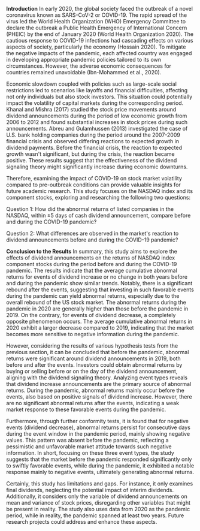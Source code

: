 **Introduction**
In early 2020, the global society faced the outbreak of a novel coronavirus known as SARS-CoV-2 or COVID-19. The rapid spread of the virus led the World Health Organization (WHO) Emergency Committee to declare the outbreak a Public Health Emergency of International Concern (PHEIC) by the end of January 2020 (World Health Organization 2020). The cautious response to COVID-19 infections had cascading effects on various aspects of society, particularly the economy (Hossain 2020). To mitigate the negative impacts of the pandemic, each affected country was engaged in developing appropriate pandemic policies tailored to its own circumstances. However, the adverse economic consequences for countries remained unavoidable (Ibn-Mohammed et al., 2020).

Economic slowdown coupled with policies such as large-scale social restrictions led to scenarios like layoffs and financial difficulties, affecting not only individuals but also stock investors. This situation could potentially impact the volatility of capital markets during the corresponding period. Khanal and Mishra (2017) studied the stock price movements around dividend announcements during the period of low economic growth from 2006 to 2012 and found substantial increases in stock prices during such announcements. Abreu and Gulamhussen (2013) investigated the case of U.S. bank holding companies during the period around the 2007-2009 financial crisis and observed differing reactions to expected growth in dividend payments. Before the financial crisis, the reaction to expected growth wasn't significant, but during the crisis, the reaction became positive. These results suggest that the effectiveness of the dividend signaling theory might significantly increase during economic downturns.

Therefore, examining the impact of COVID-19 on stock market volatility compared to pre-outbreak conditions can provide valuable insights for future academic research. This study focuses on the NASDAQ index and its component stocks, exploring and researching the following two questions:

Question 1: How did the abnormal returns of listed companies in the NASDAQ, within ±5 days of cash dividend announcement, compare before and during the COVID-19 pandemic?

Question 2: What differences are observed in the market's reaction to dividend announcements before and during the COVID-19 pandemic?


**Conclusion to the Results**
In summary, this study aims to explore the effects of dividend announcements on the returns of NASDAQ index component stocks during the period before and during the COVID-19 pandemic. The results indicate that the average cumulative abnormal returns for events of dividend increase or no change in both years before and during the pandemic show similar trends. Notably, there is a significant rebound after the events, suggesting that investing in such favorable events during the pandemic can yield abnormal returns, especially due to the overall rebound of the US stock market. The abnormal returns during the pandemic in 2020 are generally higher than those before the pandemic in 2019. On the contrary, for events of dividend decrease, a completely opposite phenomenon occurs. The average cumulative abnormal returns in 2020 exhibit a larger decrease compared to 2019, indicating that the market becomes more sensitive to negative information during the pandemic.

However, considering the results of various hypothesis tests from the previous section, it can be concluded that before the pandemic, abnormal returns were significant around dividend announcements in 2019, both before and after the events. Investors could obtain abnormal returns by buying or selling before or on the day of the dividend announcement, aligning with the dividend signaling theory. Analyzing event types reveals that dividend increase announcements are the primary source of abnormal returns. During the pandemic, abnormal returns mainly occur before the events, also based on positive signals of dividend increase. However, there are no significant abnormal returns after the events, indicating a weak market response to these favorable events during the pandemic.

Furthermore, through further conformity tests, it is found that for negative events (dividend decrease), abnormal returns persist for consecutive days during the event window in the pandemic period, mainly showing negative values. This pattern was absent before the pandemic, reflecting a pessimistic and unfavorable market attitude towards such negative information. In short, focusing on these three event types, the study suggests that the market before the pandemic responded significantly only to swiftly favorable events, while during the pandemic, it exhibited a notable response mainly to negative events, ultimately generating abnormal returns.

Certainly, this study has limitations and gaps. For instance, it only examines final dividends, neglecting the potential impact of interim dividends. Additionally, it considers only the variable of dividend announcements on mean and variance of stock prices, disregarding other variables that might be present in reality. The study also uses data from 2020 as the pandemic period, while in reality, the pandemic spanned at least two years. Future research projects could address and enhance these aspects.
